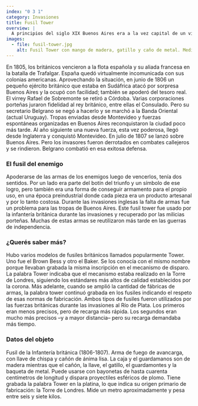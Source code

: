 ```yaml
---
index: "0 3 1"
category: Invasiones
title: Fusil Tower
overview: |
  A principios del siglo XIX Buenos Aires era a la vez capital de un virreinato y puerto comercial destacado. Sin embargo, a diferencia de otros puertos hispanoamericanos, estaba mal protegida militarmente.
images:
  - file: fusil-tower.jpg
    alt: Fusil Tower con mango de madera, gatillo y caño de metal. Medía alrededor de un metro de largo, pesaba de seis a siete kilos y disparaba un proyectil esférico de plomo. 
---
```


En 1805, los británicos vencieron a la flota española y su aliada francesa en la batalla de Trafalgar. España quedó virtualmente incomunicada con sus colonias americanas. Aprovechando la situación, en junio de 1806 un pequeño ejército británico que estaba en Sudáfrica atacó por sorpresa Buenos Aires y la ocupó con facilidad; también se apoderó del tesoro real. El virrey Rafael de Sobremonte se retiró a Córdoba. Varias corporaciones porteñas juraron fidelidad al rey británico, entre ellas el Consulado. Pero su secretario Belgrano se negó a hacerlo y se marchó a la Banda Oriental (actual Uruguay). 
Tropas enviadas desde Montevideo y fuerzas espontáneas organizadas en Buenos  Aires reconquistaron la ciudad poco más tarde. Al año siguiente una nueva fuerza, esta vez poderosa, llegó desde Inglaterra y conquistó Montevideo. En julio de 1807 se lanzó sobre Buenos Aires. Pero los invasores fueron derrotados en combates callejeros y se rindieron. Belgrano combatió en esa exitosa defensa.

### El fusil del enemigo
Apoderarse de las armas de los enemigos luego de vencerlos, tenía dos sentidos. Por un lado era parte del botín del triunfo y un símbolo de ese logro, pero también era una forma de conseguir armamento para el propio uso, en una época preindustrial donde cada pieza era un producto artesanal y por lo tanto costosa. Durante las invasiones inglesas la falta de armas fue un problema para las tropas de Buenos Aires. Este fusil tower fue usado por la infantería británica durante las invasiones y recuperado por las milicias porteñas. Muchas de estas armas se reutilizaron más tarde en las guerras de independencia.

### ¿Querés saber más?
Hubo varios modelos de fusiles británicos llamados popularmente Tower. Uno fue el Brown Bess y otro el Baker. Se los conocía con el mismo nombre porque llevaban grabada la misma inscripción en el mecanismo de disparo. La palabra Tower indicaba que el mecanismo estaba realizado en la Torre de Londres, siguiendo los estándares más altos de calidad establecidos por la corona. Más adelante, cuando se amplió la cantidad de fábricas de armas, la palabra tower continuó grabada en los fusiles indicando el respeto de esas normas de fabricación. Ambos tipos de fusiles fueron utilizados por las fuerzas británicas durante las invasiones al Río de Plata. Los primeros eran menos precisos, pero de recarga más rápida. Los segundos eran mucho más precisos –y a mayor distancia– pero su recarga demandaba más tiempo. 

### Datos del objeto
Fusil de la Infantería británica (1806-1807). 
Arma de fuego de avancarga, con llave de chispa y cañón de ánima lisa. La caja y el guardamanos son de madera mientras que el cañón, la llave, el gatillo, el guardamontes y la baqueta de metal. Puede usarse con bayonetas de hasta cuarenta centímetros de longitud y dispara proyectiles esféricos de plomo.
Tiene grabada la palabra Tower en la platina, lo que indica su origen primario de fabricación: la Torre de Londres.
Mide un metro aproximadamente y pesa entre seis y siete kilos.



